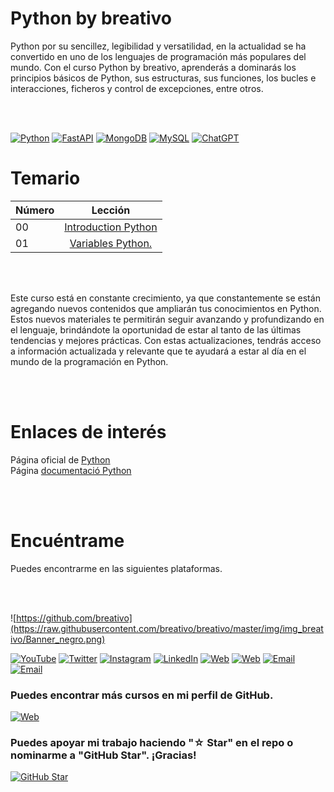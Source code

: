 # Python by breativo 


Python por su sencillez, legibilidad y versatilidad, en la actualidad se ha convertido en uno de los lenguajes de programación más populares del mundo.
Con el curso Python by breativo, aprenderás a dominarás los principios básicos de Python, sus estructuras, sus funciones, los bucles e interacciones, ficheros y control de excepciones, entre otros.

<br>
<br>

[![Python](https://img.shields.io/badge/Python-3.10+-yellow?style=for-the-badge&logo=python&logoColor=white&labelColor=101010)](https://python.org) 
[![FastAPI](https://img.shields.io/badge/FastAPI-0.88.0+-00a393?style=for-the-badge&logo=fastapi&logoColor=white&labelColor=101010)](https://fastapi.tiangolo.com)
[![MongoDB](https://img.shields.io/badge/MongoDB-6.0+-00684A?style=for-the-badge&logo=mongodb&logoColor=white&labelColor=101010)](https://www.mongodb.com)
[![MySQL](https://img.shields.io/badge/MySQL-5.7%2B-blue?style=for-the-badge&logo=mysql&logoColor=white&labelColor=101010)](https://mysql.com)
[![ChatGPT](https://img.shields.io/badge/ChatGPT-GPT--4-7CF178?style=for-the-badge&logo=openai&logoColor=white&labelColor=101010)](https://platform.openai.com)

# Temario 
| Número  |                                               Lección |
| ----- | :-----------------------------------------------------: |
| 00    |  [Introduction Python](./readMe.md)                                        |
| 01    | [Variables Python.](Lecciones_Python/01_Variables_Python) |

<!--
|02 | [Funciones integradas Python.](Lecciones_Python/02_Funciones_Integradas_Python)|
|03 | [ Operadores Python.](Lecciones_Python/03_Operadores_Python)|
|04 | [String Python.](Lecciones_Python/04_String_Python)|
|05 | [Listas Python.](Lecciones_Python/05_Listas_Python)|
|06 | [Tuplas Python.](Lecciones_Python/06_Tuplas_Python)|
|07 | [Sets Python.](Lecciones_Python/07_Sets_Python)|
|08 | [Diccionarios Python.](Lecciones_Python/08_Diccionarios_Python)|
|09 | [Condicionales Python.](Lecciones_Pythonr/09_Condiccionales_Python)|
|10 | [Bucles Python.](Lecciones_Python/10_Bucles_Python)|
|11 | [Funciones Python.](Lecciones_Python/11_Funciones_Python)|
|12 | [Clases Python.](Lecciones_Python/12_Clases_Python)|
|13 | [Excepciones Python.](Lecciones_Python/13_Excepciones_Python)|
|14 | [Módulos Python.](Lecciones_Python/14_Modulos_Python)|
|15 | [Fechas Python.](Lecciones_Python/15_Fechas_Python)|
|16 | [Funciones Orden Mayor Python.](Lecciones_Python/16_Funciones_OrdenMayor_Python)|
|17 | [Expresiones Regulares Python.](Lecciones_Python/17_Expresiones_Regulares_Python)|
|18 | [Manejo de ficheros Python.](Lecciones_Python/18_ManejoFicheros_Python)|
|19 | [Paquetes Python.](Lecciones_Python/19_Paquetes_Python)|
|20 | [Request Python.](Lecciones_Python/20_Requests_Python)|
|21 | [FastAPI Python.](Lecciones_Python/21_FastAPI_Python)|
|22 | [Path and Query Python.](Lecciones_Python/22_Path_Query_Python)|
|23 | [Peticiones HTTP Python.](Lecciones_Python/23_Peticiones_HTTP_Python)|
|24 | [Routers Python.](Lecciones_Python/24_Routers_Python)|
|25 | [Recursos estáticos Python.](Lecciones_Python/25_Rescurso_Estáticos_Python)|
|26 | [Autentificación and Autorización Python.](Lecciones_Python/26_Autentificación_Autorización_Python)|
|27 | [Base de datos MOngoDB Python.](Lecciones_Python/27_MongoDB_Python)|
|28 | [Base de datos SQL Python.](Lecciones_Python/28_SQL_Python)|
|29 | [Base de datos mySQL Python.](Lecciones_Python/29_mySQL_Python)|
|30 | [ChatGPT Python.](Lecciones_Python/30_ChatGPT_Python)|
|31 |...|
-->

<br>
<br>

Este curso está en constante crecimiento, ya que constantemente se están agregando nuevos contenidos que ampliarán tus conocimientos en Python. Estos nuevos materiales te permitirán seguir avanzando y profundizando en el lenguaje, brindándote la oportunidad de estar al tanto de las últimas tendencias y mejores prácticas. Con estas actualizaciones, tendrás acceso a información actualizada y relevante que te ayudará a estar al día en el mundo de la programación en Python.

<br>
<br>

# Enlaces de interés

Página oficial de [Python](https://www.python.org/)\
Página [documentació Python](https://docs.python.org/es/3/)

<!--
Página oficial de [FastAPI](https://fastapi.tiangolo.com/es/)\
Página oficial de [Json Web Token](https://jwt.io/)\
página oficial de [SQL](https://learn.microsoft.com/es-es/sql/sql-server/?view=sql-server-ver16)\
Página oficial de [MongoDB](https://www.mongodb.com/atlas/database)\
Página [documentación MongoDB](https://www.mongodb.com/docs/)\
Página ofical [documentación openai](https://platform.openai.com/docs/api-reference?lang=python)\
Página ofical [documentación MYSQL](https://dev.mysql.com/doc/)
-->

<br>
<br>

# Encuéntrame
Puedes encontrarme en las siguientes plataformas.

<br>
<br>

![https://github.com/breativo](https://raw.githubusercontent.com/breativo/breativo/master/img/img_breativo/Banner_negro.png)

[![YouTube](https://img.shields.io/badge/YouTube-breativo-FF0000?style=for-the-badge&logo=youtube&logoColor=white&labelColor=101010)](https://www.youtube.com/channel/UC257J3j4W8gJFbuPJJxTs9w) 
[![Twitter](https://img.shields.io/badge/Twitter-@breativo-1DA1F2?style=for-the-badge&logo=twitter&logoColor=white&labelColor=101010)](https://twitter.com/breativo)
[![Instagram](https://img.shields.io/badge/Instagram-@breativo-E4405F?style=for-the-badge&logo=instagram&logoColor=white&labelColor=101010)](https://www.instagram.com/breativo/)
[![LinkedIn](https://img.shields.io/badge/LinkedIn-breativo-0077B5?style=for-the-badge&logo=linkedin&logoColor=white&labelColor=101010)](https://www.linkedin.com/in/breativo/)
[![Web](https://img.shields.io/badge/Web-breativo.com-1e8612?style=for-the-badge&logo=dev.to&logoColor=white&labelColor=101010)](https://breativo.com)
[![Web](https://img.shields.io/badge/Web-breativo.es-007F00?style=for-the-badge&logo=dev.to&logoColor=white&labelColor=101010)](https://breativo.es)
[![Email](https://img.shields.io/badge/breativo@breativo.com-email-D14836?style=for-the-badge&logo=gmail&logoColor=white&labelColor=101010)](mailto:breativo@breativo.com)
[![Email](https://img.shields.io/badge/mariobellogarcia@breativo.com-email_personal-D14836?style=for-the-badge&logo=gmail&logoColor=white&labelColor=101010)](mailto:mariobellogarcia@breativo.com)

### Puedes encontrar más cursos en mi perfil de GitHub.

[![Web](https://img.shields.io/badge/GitHub-Breativo-14a1f0?style=for-the-badge&logo=github&logoColor=white&labelColor=101010)](https://github.com/breativo)

### Puedes apoyar mi trabajo haciendo "☆ Star" en el repo o nominarme a "GitHub Star". ¡Gracias!

[![GitHub Star](https://img.shields.io/badge/GitHub-Nominar_a_star-yellow?style=for-the-badge&logo=github&logoColor=white&labelColor=101010)](https://stars.github.com/nominate/)

